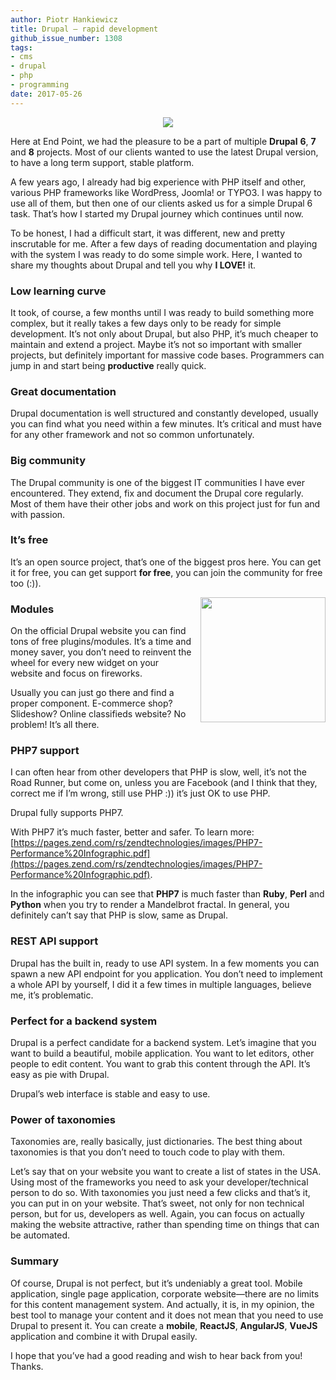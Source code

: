 ```yaml
---
author: Piotr Hankiewicz
title: Drupal — rapid development
github_issue_number: 1308
tags:
- cms
- drupal
- php
- programming
date: 2017-05-26
---
```


<div class="separator" style="clear: both; text-align: center;"><a href="/blog/2017/05/drupal-rapid-development/image-0.gif" imageanchor="1" style="margin-left: 1em; margin-right: 1em;"><img border="0" data-original-height="279" data-original-width="640" src="/blog/2017/05/drupal-rapid-development/image-0.gif"/></a></div>

Here at End Point, we had the pleasure to be a part of multiple **Drupal** **6**, **7** and **8** projects. Most of our clients wanted to use the latest Drupal version, to have a long term support, stable platform.

A few years ago, I already had big experience with PHP itself and other, various PHP frameworks like WordPress, Joomla! or TYPO3. I was happy to use all of them, but then one of our clients asked us for a simple Drupal 6 task. That’s how I started my Drupal journey which continues until now.

To be honest, I had a difficult start, it was different, new and pretty inscrutable for me. After a few days of reading documentation and playing with the system I was ready to do some simple work. Here, I wanted to share my thoughts about Drupal and tell you why **I LOVE!** it.

### Low learning curve

It took, of course, a few months until I was ready to build something more complex, but it really takes a few days only to be ready for simple development. It’s not only about Drupal, but also PHP, it’s much cheaper to maintain and extend a project. Maybe it’s not so important with smaller projects, but definitely important for massive code bases. Programmers can jump in and start being **productive** really quick.

### Great documentation

Drupal documentation is well structured and constantly developed, usually you can find what you need within a few minutes. It’s critical and must have for any other framework and not so common unfortunately.

### Big community

The Drupal community is one of the biggest IT communities I have ever encountered. They extend, fix and document the Drupal core regularly. Most of them have their other jobs and work on this project just for fun and with passion.

### It’s free

It’s an open source project, that’s one of the biggest pros here. You can get it for free, you can get support **for free**, you can join the community for free too (:)).

<div class="separator" style="clear: both; text-align: center;"><a href="/blog/2017/05/drupal-rapid-development/image-1-big.png" imageanchor="1" style="clear: right; float: right; margin-bottom: 1em; margin-left: 1em;"><img border="0" data-original-height="318" data-original-width="318" height="200" src="/blog/2017/05/drupal-rapid-development/image-1.png" width="200"/></a></div>

### Modules

On the official Drupal website you can find tons of free plugins/modules. It’s a time and money saver, you don’t need to reinvent the wheel for every new widget on your website and focus on fireworks.

Usually you can just go there and find a proper component. E-commerce shop? Slideshow? Online classifieds website? No problem! It’s all there.

### PHP7 support

I can often hear from other developers that PHP is slow, well, it’s not the Road Runner, but come on, unless you are Facebook (and I think that they, correct me if I’m wrong, still use PHP :)) it’s just OK to use PHP.

Drupal fully supports PHP7.

With PHP7 it’s much faster, better and safer. To learn more: [https://pages.zend.com/rs/zendtechnologies/images/PHP7-Performance%20Infographic.pdf](https://pages.zend.com/rs/zendtechnologies/images/PHP7-Performance%20Infographic.pdf).

In the infographic you can see that **PHP7** is much faster than **Ruby**, **Perl** and **Python** when you try to render a Mandelbrot fractal. In general, you definitely can’t say that PHP is slow, same as Drupal.

### REST API support

Drupal has the built in, ready to use API system. In a few moments you can spawn a new API endpoint for you application. You don’t need to implement a whole API by yourself, I did it a few times in multiple languages, believe me, it’s problematic.

### Perfect for a backend system

Drupal is a perfect candidate for a backend system. Let’s imagine that you want to build a beautiful, mobile application. You want to let editors, other people to edit content. You want to grab this content through the API. It’s easy as pie with Drupal.

Drupal’s web interface is stable and easy to use.

### Power of taxonomies

Taxonomies are, really basically, just dictionaries. The best thing about taxonomies is that you don’t need to touch code to play with them.

Let’s say that on your website you want to create a list of states in the USA. Using most of the frameworks you need to ask your developer/technical person to do so. With taxonomies you just need a few clicks and that’s it, you can put in on your website. That’s sweet, not only for non technical person, but for us, developers as well. Again, you can focus on actually making the website attractive, rather than spending time on things that can be automated.

### Summary

Of course, Drupal is not perfect, but it’s undeniably a great tool. Mobile application, single page application, corporate website—​there are no limits for this content management system. And actually, it is, in my opinion, the best tool to manage your content and it does not mean that you need to use Drupal to present it. You can create a **mobile**, **ReactJS**, **AngularJS**, **VueJS** application and combine it with Drupal easily.

I hope that you’ve had a good reading and wish to hear back from you! Thanks.
